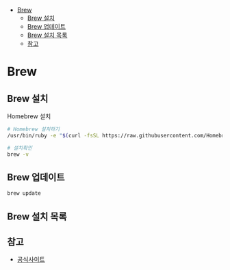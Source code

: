 
- [Brew](#brew)
  - [Brew 설치](#brew-설치)
  - [Brew 업데이트](#brew-업데이트)
  - [Brew 설치 목록](#brew-설치-목록)
  - [참고](#참고)

# Brew

## Brew 설치

Homebrew 설치

```bash
# Homebrew 설치하기
/usr/bin/ruby -e "$(curl -fsSL https://raw.githubusercontent.com/Homebrew/install/master/install)"

# 설치확인
brew -v
```

## Brew 업데이트

```bash
brew update
```




## Brew 설치 목록

## 참고
- [공식사이트](https://brew.sh)

